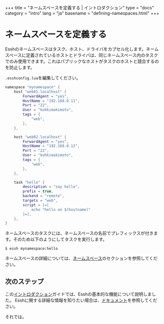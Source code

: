 +++
title = "ネームスペースを定義する | イントロダクション"
type = "docs"
category = "intro"
lang = "ja"
basename = "defining-namespaces.html"
+++

# ネームスペースを定義する

Esshのネームスペースはタスク、ホスト、ドライバをカプセル化します。ネームスペースに定義されているホストとドライバは、同じネームスペース内のタスクでのみ使用できます。これはパブリックなホストがタスクのホストと競合するのを防止します。

`.esshconfig.lua`を編集してください。

~~~lua
namespace "mynamespace" {
    host "web01.localhost" {
        ForwardAgent = "yes",
        HostName = "192.168.0.11",
        Port = "22",
        User = "kohkimakimoto",
        tags = {
            "web",
        },
    },

    host "web02.localhost" {
        ForwardAgent = "yes",
        HostName = "192.168.0.12",
        Port = "22",
        User = "kohkimakimoto",
        tags = {
            "web",
        },
    },

    task "hello" {
        description = "say hello",
        prefix = true,
        backend = "remote",
        targets = "web",
        script = [=[
            echo "hello on $(hostname)"
        ]=],
    },
}
~~~

ネームスペースのタスクには、ネームスペースの名前でプレフィックスが付きます。そのため以下のようにしてタスクを実行します。

~~~
$ essh mynamespace:hello
~~~

ネームスペースの詳細については、[ネームスペース](/docs/ja/namespaces.html)のセクションを参照してください。

## 次のステップ

この[イントロダクション](/intro/ja/index.html)ガイドでは、Esshの基本的な機能について説明しました。 Esshに関する詳細な情報を知りたい場合は、[ドキュメント](/docs/ja/index.html)を参照してください。

それでは。

